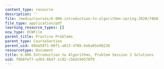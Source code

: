 ```yaml
---
content_type: resource
description: ''
file: /media/courses/6-006-introduction-to-algorithms-spring-2020/f8b8fef7a3838b471c82c5bdcb6570f9_MIT6_006s20_prob3sol.pdf
file_type: application/pdf
learning_resource_types: []
ocw_type: OCWFile
parent_title: Practice Problems
parent_type: CourseSection
parent_uid: 60da50f1-00f1-a813-476b-6e6a65e98226
resourcetype: Document
title: 6.006 Introduction to Algorithms, Problem Session 3 Solutions
uid: f8b8fef7-a383-8b47-1c82-c5bdcb6570f9
---
```

